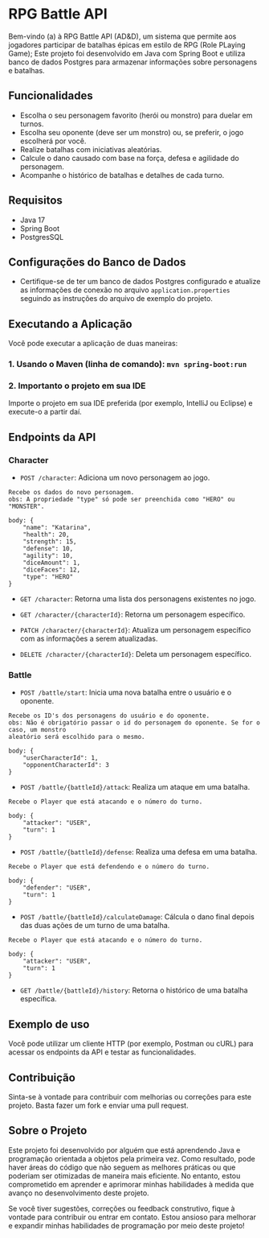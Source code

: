 # RPG Battle API
Bem-vindo (a) à RPG Battle API (AD&D), um sistema que permite aos jogadores participar de 
batalhas épicas em estilo de RPG (Role PLaying Game); Este projeto foi desenvolvido em 
Java com Spring Boot e utiliza banco de dados Postgres para armazenar informações sobre 
personagens e batalhas. 

## Funcionalidades

- Escolha o seu personagem favorito (herói ou monstro) para duelar em turnos.
- Escolha seu oponente (deve ser um monstro) ou, se preferir, o jogo escolherá por você.
- Realize batalhas com iniciativas aleatórias.
- Calcule o dano causado com base na força, defesa e agilidade do personagem.
- Acompanhe o histórico de batalhas e detalhes de cada turno.

## Requisitos

- Java 17
- Spring Boot
- PostgresSQL

## Configurações do Banco de Dados

- Certifique-se de ter um banco de dados Postgres configurado e atualize as informações
de conexão no arquivo `application.properties` seguindo as instruções do arquivo de exemplo do projeto.

## Executando a Aplicação
 
Você pode executar a aplicação de duas maneiras:

### 1. Usando o Maven (linha de comando): `mvn spring-boot:run` 

### 2. Importanto o projeto em sua IDE

Importe o projeto em sua IDE preferida (por exemplo, IntelliJ ou Eclipse) e execute-o
a partir daí.

## Endpoints da API

### Character
- `POST /character`: Adiciona um novo personagem ao jogo.
~~~
Recebe os dados do novo personagem.
obs: A propriedade "type" só pode ser preenchida como "HERO" ou "MONSTER".

body: {
    "name": "Katarina",
    "health": 20,
    "strength": 15,
    "defense": 10,
    "agility": 10,
    "diceAmount": 1,
    "diceFaces": 12,
    "type": "HERO"
}
~~~

- `GET /character`: Retorna uma lista dos personagens existentes no jogo. 

- `GET /character/{characterId}`: Retorna um personagem específico.

- `PATCH /character/{characterId}`: Atualiza um personagem específico com as informações a serem atualizadas.

- `DELETE /character/{characterId}`: Deleta um personagem específico.

### Battle

- `POST /battle/start`: Inicia uma nova batalha entre o usuário e o oponente.
~~~
Recebe os ID's dos personagens do usuário e do oponente.
obs: Não é obrigatório passar o id do personagem do oponente. Se for o caso, um monstro 
aleatório será escolhido para o mesmo.

body: {
    "userCharacterId": 1,
    "opponentCharacterId": 3
}
~~~

- `POST /battle/{battleId}/attack`: Realiza um ataque em uma batalha.
~~~
Recebe o Player que está atacando e o número do turno.

body: {
    "attacker": "USER",
    "turn": 1
}
~~~
- `POST /battle/{battleId}/defense`: Realiza uma defesa em uma batalha.
~~~
Recebe o Player que está defendendo e o número do turno.

body: {
    "defender": "USER",
    "turn": 1
}
~~~
- `POST /battle/{battleId}/calculateDamage`: Cálcula o dano final depois das duas ações de um turno de uma batalha.
~~~
Recebe o Player que está atacando e o número do turno.

body: {
    "attacker": "USER",
    "turn": 1
}
~~~
- `GET /battle/{battleId}/history`: Retorna o histórico de uma batalha específica.

## Exemplo de uso

Você pode utilizar um cliente HTTP (por exemplo, Postman ou cURL) para acessar os 
endpoints da API e testar as funcionalidades.

## Contribuição

Sinta-se à vontade para contribuir com melhorias ou correções para este projeto. Basta fazer um fork e enviar uma pull request.

## Sobre o Projeto

Este projeto foi desenvolvido por alguém que está aprendendo Java e programação orientada a objetos pela primeira vez. Como resultado, pode haver áreas do código que não seguem as melhores práticas ou que poderiam ser otimizadas de maneira mais eficiente. No entanto, estou comprometido em aprender e aprimorar minhas habilidades à medida que avanço no desenvolvimento deste projeto.

Se você tiver sugestões, correções ou feedback construtivo, fique à vontade para contribuir ou entrar em contato. Estou ansioso para melhorar e expandir minhas habilidades de programação por meio deste projeto!